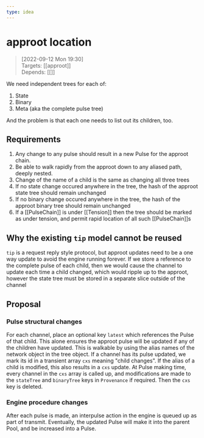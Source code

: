 ```yaml
---
type: idea
---
```

# approot location

> [2022-09-12 Mon 19:30] <br/>
> Targets: [[approot]] <br/>
> Depends: [[]]

We need independent trees for each of:

1. State
2. Binary
3. Meta (aka the complete pulse tree)

And the problem is that each one needs to list out its children, too.

## Requirements

1. Any change to any pulse should result in a new Pulse for the approot chain.
2. Be able to walk rapidly from the approot down to any aliased path, deeply nested.
3. Change of the name of a child is the same as changing all three trees
4. If no state change occured anywhere in the tree, the hash of the approot state tree should remain unchanged
5. If no binary change occured anywhere in the tree, the hash of the approot binary tree should remain unchanged
6. If a [[PulseChain]] is under [[Tension]] then the tree should be marked as under tension, and permit rapid location of all such [[PulseChain]]s

## Why the existing `tip` model cannot be reused

`tip` is a request reply style protocol, but approot updates need to be a one way update to avoid the engine running forever.
If we store a reference to the complete pulse of each child, then we would cause the channel to update each time a child changed, which would ripple up to the approot, however the state tree must be stored in a separate slice outside of the channel

## Proposal

### Pulse structural changes

For each channel, place an optional key `latest` which references the Pulse of that child.  This alone ensures the approot pulse will be updated if any of the children have updated.
This is walkable by using the alias names of the network object in the tree object.
If a channel has its pulse updated, we mark its id in a transient array `cxs` meaning "child changes".
If the alias of a child is modified, this also results in a `cxs` update.
At Pulse making time, every channel in the `cxs` array is called up, and modifications are made to the `stateTree` and `binaryTree` keys in `Provenance` if required.
Then the `cxs` key is deleted.

### Engine procedure changes

After each pulse is made, an interpulse action in the engine is queued up as part of transmit.
Eventually, the updated Pulse will make it into the parent Pool, and be increased into a Pulse.
